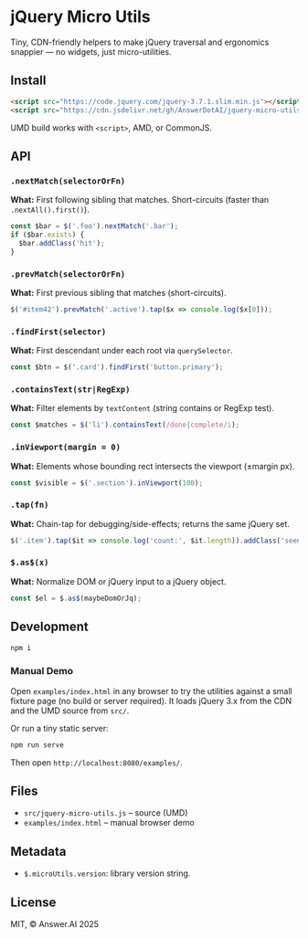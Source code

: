 # jQuery Micro Utils

Tiny, CDN-friendly helpers to make jQuery traversal and ergonomics snappier — no widgets, just micro-utilities.

## Install

```html
<script src="https://code.jquery.com/jquery-3.7.1.slim.min.js"></script>
<script src="https://cdn.jsdelivr.net/gh/AnswerDotAI/jquery-micro-utils/src/jquery-micro-utils.js"></script>
```

UMD build works with `<script>`, AMD, or CommonJS.

## API

### `.nextMatch(selectorOrFn)`

**What:** First following sibling that matches. Short-circuits (faster than `.nextAll().first()`).

```js
const $bar = $('.foo').nextMatch('.bar');
if ($bar.exists) {
  $bar.addClass('hit');
}
```

### `.prevMatch(selectorOrFn)`

**What:** First previous sibling that matches (short-circuits).

```js
$('#item42').prevMatch('.active').tap($x => console.log($x[0]));
```

### `.findFirst(selector)`

**What:** First descendant under each root via `querySelector`.

```js
const $btn = $('.card').findFirst('button.primary');
```

### `.containsText(str|RegExp)`

**What:** Filter elements by `textContent` (string contains or RegExp test).

```js
const $matches = $('li').containsText(/done|complete/i);
```

### `.inViewport(margin = 0)`

**What:** Elements whose bounding rect intersects the viewport (±margin px).

```js
const $visible = $('.section').inViewport(100);
```

### `.tap(fn)`

**What:** Chain-tap for debugging/side-effects; returns the same jQuery set.

```js
$('.item').tap($it => console.log('count:', $it.length)).addClass('seen');
```

### `$.as$(x)`

**What:** Normalize DOM or jQuery input to a jQuery object.

```js
const $el = $.as$(maybeDomOrJq);
```

## Development

```bash
npm i
```

### Manual Demo

Open `examples/index.html` in any browser to try the utilities against a small fixture page (no build or server required). It loads jQuery 3.x from the CDN and the UMD source from `src/`.

Or run a tiny static server:

```bash
npm run serve
```

Then open `http://localhost:8080/examples/`.

## Files

- `src/jquery-micro-utils.js` – source (UMD)
- `examples/index.html` – manual browser demo

## Metadata

- `$.microUtils.version`: library version string.

## License

MIT, © Answer.AI 2025
